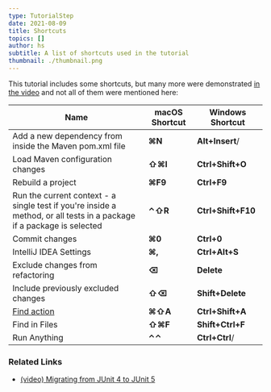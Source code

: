 ```yaml
---
type: TutorialStep
date: 2021-08-09
title: Shortcuts
topics: []
author: hs
subtitle: A list of shortcuts used in the tutorial
thumbnail: ./thumbnail.png
---
```


This tutorial includes some shortcuts, but many more were demonstrated [in the video](https://youtu.be/F8UTTTDtbH0) and not all of them were mentioned here:

| Name                                                                                                                  | macOS Shortcut | Windows Shortcut   |
|-----------------------------------------------------------------------------------------------------------------------|----------------|--------------------|
| Add a new dependency from inside the Maven pom.xml file                                                               | **⌘N**         | **Alt+Insert**/    |
| Load Maven configuration changes                                                                                      | **⇧⌘I**        | **Ctrl+Shift+O**   |
| Rebuild a project                                                                                                     | **⌘F9**        | **Ctrl+F9**        |
| Run the current context - a single test if you're inside a method, or all tests in a package if a package is selected | **⌃⇧R**        | **Ctrl+Shift+F10** |
| Commit changes                                                                                                        | **⌘0**         | **Ctrl+0**         |
| IntelliJ IDEA Settings                                                                                                | **⌘,**         | **Ctrl+Alt+S**     |
| Exclude changes from refactoring                                                                                      | **⌫**          | **Delete**         |
| Include previously excluded changes                                                                                   | **⇧⌫**         | **Shift+Delete**   |
| [Find action](https://www.jetbrains.com/help/idea/working-with-source-code.html#99e55be9)                             | **⌘⇧A**        | **Ctrl+Shift+A**   |
| Find in Files                                                                                                         | **⇧⌘F**        | **Shift+Ctrl+F**   |
| Run Anything                                                                                                          | **⌃⌃**         | **Ctrl+Ctrl**/     |

### Related Links
- [(video) Migrating from JUnit 4 to JUnit 5](https://www.youtube.com/watch?v=F8UTTTDtbH0)
